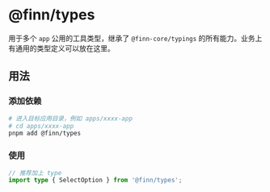 # @finn/types

用于多个 `app` 公用的工具类型，继承了 `@finn-core/typings` 的所有能力。业务上有通用的类型定义可以放在这里。

## 用法

### 添加依赖

```bash
# 进入目标应用目录，例如 apps/xxxx-app
# cd apps/xxxx-app
pnpm add @finn/types
```

### 使用

```ts
// 推荐加上 type
import type { SelectOption } from '@finn/types';
```
